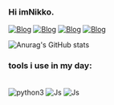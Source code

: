 ### Hi imNikko.

[![Blog](https://img.shields.io/badge/Instagram-E4405F?style=for-the-badge&logo=instagram&logoColor=white)](https://www.instagram.com/ly.nikko/)
[![Blog](https://img.shields.io/badge/TikTok-000000?style=for-the-badge&logo=tiktok&logoColor=white)](https://www.tiktok.com/@xn1kko)
[![Blog](https://img.shields.io/badge/YouTube-FF0000?style=for-the-badge&logo=youtube&logoColor=white)](https://www.youtube.com/channel/UChBa5-tefWAvxK2lSGslDPg)
[![Blog](https://img.shields.io/badge/Discord-7289DA?style=for-the-badge&logo=discord&logoColor=white)]()

![Anurag's GitHub stats](https://github-readme-stats.vercel.app/api?username=xNikk0&show_icons=true&theme=radical)
### tools i use in my day:
<div style = "display: inline_block"><br/>
    <img align="center"alt = "python3" src = "https://img.shields.io/badge/Python-3776AB?style=for-the-badge&logo=python&logoColor=white"/>
      <img align="center"alt = "Js" src = "https://img.shields.io/badge/JavaScript-F7DF1E?style=for-the-badge&logo=javascript&logoColor=black"/>
        <img align="center"alt = "Js" src = "https://img.shields.io/badge/Ruby-CC342D?style=for-the-badge&logo=ruby&logoColor=white"/>
        
</div>
